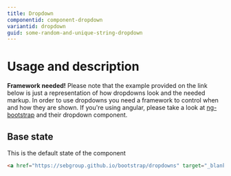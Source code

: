 ```yaml
---
title: Dropdown
componentid: component-dropdown
variantid: dropdown
guid: some-random-and-unique-string-dropdown
---
```

# Usage and description
**Framework needed!** Please note that the example provided on the link below is just a representation of how dropdowns look and the needed markup. In order to use dropdowns you need a framework to control when and how they are shown. If you're using angular, please take a look at [ng-bootstrap](https://ng-bootstrap.github.io/#/components/dropdowns/examples) and their dropdown component.

## Base state
This is the default state of the component
```html
<a href="https://sebgroup.github.io/bootstrap/dropdowns" target="_blank">Show live example</a>
```